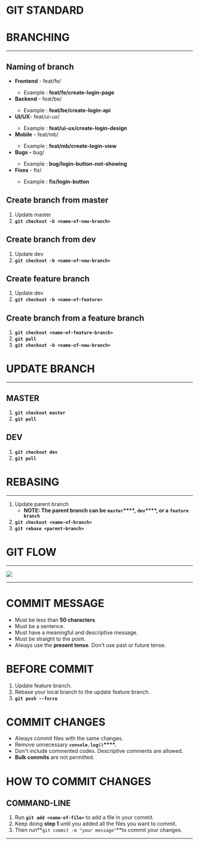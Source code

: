 # GIT STANDARD

# BRANCHING

* * *

## Naming of branch

*   **Frontend** - feat/fe/<task>
    *   Example : **feat/fe/create-login-page**
*   **Backend** \- feat/be/<task>
    *   Example : **feat/be/create-login-api**
*   **UI/UX**\- feat/ui-ux/<task>
    *   Example : **feat/ui-ux/create-login-design**
*   **Mobile** \- feat/mb/<task>
    *   Example : **feat/mb/create-login-view**
*   **Bugs -** bug/<name-of-bug>
    *   Example : **bug/login-button-not-showing**
*   **Fixes** - fix/<name-of-fix>
    *   Example : **fix/login-button**

## Create branch from master

1. Update master
2. **`git checkout -b <name-of-new-branch>`**

## Create branch from dev

1. Update dev
2. **`git checkout -b <name-of-new-branch>`**

## Create feature branch

1. Update dev
2. **`git checkout -b <name-of-feature>`**

## Create branch from a feature branch

1. **`git checkout <name-of-feature-branch>`**
2. **`git pull`**
3. **`git checkout -b <name-of-new-branch>`**

  

# UPDATE BRANCH

* * *

## MASTER

1. **`git checkout master`**
2. **`git pull`**

## DEV

1. **`git checkout dev`**
2. **`git pull`**

  

# REBASING

* * *

1. Update parent branch
    *   **NOTE: The parent branch can be** **`master`****,** **`dev`****, or a** **`feature branch`**
2. **`git checkout <name-of-branch>`**
3. **`git rebase <parent-branch>`**

# GIT FLOW

* * *

![](https://t25547353.p.clickup-attachments.com/t25547353/747a5903-4864-4ff1-96ab-dd81e6a00217/GitFlow-git-workflow-2.png)

* * *

# COMMIT MESSAGE

*   Must be less than **50 characters**.
*   Must be a sentence.
*   Must have a meaningful and descriptive message.
*   Must be straight to the point.
*   Always use the **present tense**. Don't use past or future tense.

# BEFORE COMMIT

1. Update feature branch.
2. Rebase your local branch to the update feature branch.
3. **`git push --force`**

# COMMIT CHANGES

*   Always commit files with the same changes.
*   Remove unnecessary **`console.log()`****.**
*   Don't include commented codes. Descriptive comments are allowed.
*   **Bulk commits** are not permitted.

# HOW TO COMMIT CHANGES

## COMMAND-LINE

1. Run **`git add <name-of-file>`** to add a file in your commit.
2. Keep doing **step 1** until you added all the files you want to commit.
3. Then run**`git commit -m "your message"`**to commit your changes.

  

* * *
